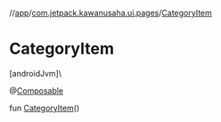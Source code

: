 //[app](../../index.md)/[com.jetpack.kawanusaha.ui.pages](index.md)/[CategoryItem](-category-item.md)

# CategoryItem

[androidJvm]\

@[Composable](https://developer.android.com/reference/kotlin/androidx/compose/runtime/Composable.html)

fun [CategoryItem](-category-item.md)()
